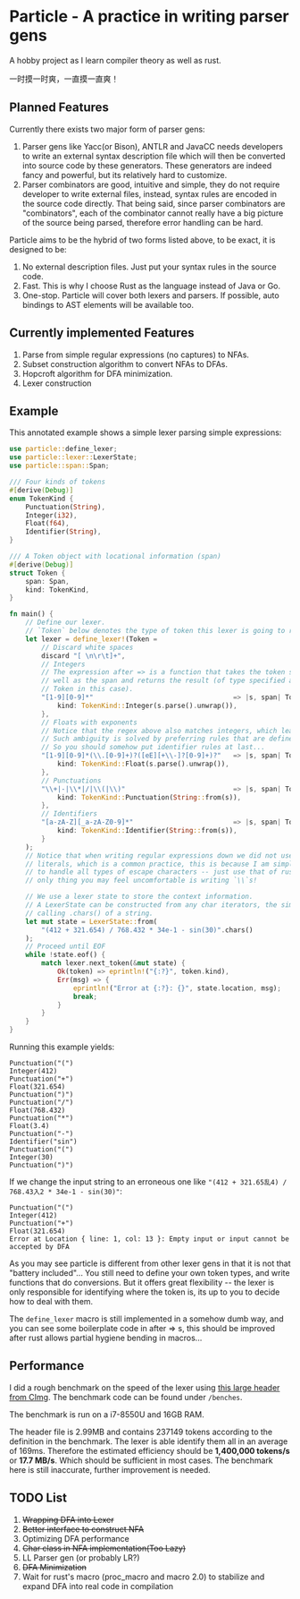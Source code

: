# Particle - A practice in writing parser gens

A hobby project as I learn compiler theory as well as rust.

一时摸一时爽，一直摸一直爽！

## Planned Features

Currently there exists two major form of parser gens:

1. Parser gens like Yacc(or Bison), ANTLR and JavaCC needs developers to write an external syntax description file which will then be converted into source code by these generators. These generators are indeed fancy and powerful, but its relatively hard to customize.
2. Parser combinators are good, intuitive and simple, they do not require developer to write external files, instead, syntax rules are encoded in the source code directly. That being said, since parser combinators are "combinators", each of the combinator cannot really have a big picture of the source being parsed, therefore error handling can be hard.

Particle aims to be the hybrid of two forms listed above, to be exact, it is designed to be:

1. No external description files. Just put your syntax rules in the source code.
2. Fast. This is why I choose Rust as the language instead of Java or Go.
3. One-stop. Particle will cover both lexers and parsers. If possible, auto bindings to AST elements will be available too.
   
## Currently implemented Features

1. Parse from simple regular expressions (no captures) to NFAs.
2. Subset construction algorithm to convert NFAs to DFAs.
3. Hopcroft algorithm for DFA minimization.
4. Lexer construction 

## Example

This annotated example shows a simple lexer parsing simple expressions:

```rust
use particle::define_lexer;
use particle::lexer::LexerState;
use particle::span::Span;

/// Four kinds of tokens
#[derive(Debug)]
enum TokenKind {
    Punctuation(String),
    Integer(i32),
    Float(f64),
    Identifier(String),
}

/// A Token object with locational information (span)
#[derive(Debug)]
struct Token {
    span: Span,
    kind: TokenKind,
}

fn main() {
    // Define our lexer.
    // `Token` below denotes the type of token this lexer is going to return.
    let lexer = define_lexer!(Token = 
        // Discard white spaces
        discard "[ \n\r\t]+", 
        // Integers
        // The expression after => is a function that takes the token string as 
        // well as the span and returns the result (of type specified above, or
        // Token in this case).
        "[1-9][0-9]*"                                   => |s, span| Token { span, 
            kind: TokenKind::Integer(s.parse().unwrap()),
        },
        // Floats with exponents
        // Notice that the regex above also matches integers, which lead to ambiguity.
        // Such ambiguity is solved by preferring rules that are defined first
        // So you should somehow put identifier rules at last...
        "[1-9][0-9]*(\\.[0-9]+)?([eE][+\\-]?[0-9]+)?"   => |s, span| Token { span, 
            kind: TokenKind::Float(s.parse().unwrap()),
        },
        // Punctuations
        "\\+|-|\\*|/|\\(|\\)"                           => |s, span| Token { span,
            kind: TokenKind::Punctuation(String::from(s)),
        },
        // Identifiers
        "[a-zA-Z][_a-zA-Z0-9]*"                         => |s, span| Token { span,
            kind: TokenKind::Identifier(String::from(s)),
        }
    );
    // Notice that when writing regular expressions down we did not use raw string 
    // literals, which is a common practice, this is because I am simply too lazy
    // to handle all types of escape characters -- just use that of rust! Then the
    // only thing you may feel uncomfortable is writing `\\`s!

    // We use a lexer state to store the context information.
    // A LexerState can be constructed from any char iterators, the simplest being
    // calling .chars() of a string.
    let mut state = LexerState::from(
        "(412 + 321.654) / 768.432 * 34e-1 - sin(30)".chars()
    );
    // Proceed until EOF
    while !state.eof() {
        match lexer.next_token(&mut state) {
            Ok(token) => eprintln!("{:?}", token.kind),
            Err(msg) => {
                eprintln!("Error at {:?}: {}", state.location, msg);
                break;
            }
        }
    }
}
```

Running this example yields:
```
Punctuation("(")
Integer(412)
Punctuation("+")
Float(321.654)
Punctuation(")")
Punctuation("/")
Float(768.432)
Punctuation("*")
Float(3.4)
Punctuation("-")
Identifier("sin")
Punctuation("(")
Integer(30)
Punctuation(")")
```

If we change the input string to an erroneous one like `"(412 + 321.65乱4) / 768.43入2 * 34e-1 - sin(30)"`:
```
Punctuation("(")
Integer(412)
Punctuation("+")
Float(321.654)
Error at Location { line: 1, col: 13 }: Empty input or input cannot be accepted by DFA
```

As you may see particle is different from other lexer gens in that it is not that "battery included"...
You still need to define your own token types, and write functions that do conversions.
But it offers great flexibility -- the lexer is only responsible for identifying where the token is,
its up to you to decide how to deal with them.

The `define_lexer` macro is still implemented in a somehow dumb way, and you can see some boilerplate code
in after => s, this should be improved after rust allows partial hygiene bending in macros... 

## Performance
I did a rough benchmark on the speed of the lexer using [this large header from CImg](https://github.com/dtschump/CImg/blob/master/CImg.h).
The benchmark code can be found under `/benches`.

The benchmark is run on a i7-8550U and 16GB RAM.

The header file is 2.99MB and contains 237149 tokens according to the definition in the benchmark. The lexer is able
identify them all in an average of 169ms. 
Therefore the estimated efficiency should be **1,400,000 tokens/s** or **17.7 MB/s**. Which should be sufficient in most cases.
The benchmark here is still inaccurate, further improvement is needed.

## TODO List
1. ~~Wrapping DFA into Lexer~~
2. ~~Better interface to construct NFA~~
3. Optimizing DFA performance
4. ~~Char class in NFA implementation(Too Lazy)~~
5. LL Parser gen (or probably LR?)
6. ~~DFA Minimization~~
7. Wait for rust's macro (proc_macro and macro 2.0) to stabilize and expand DFA into real code in compilation